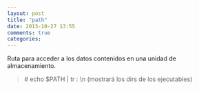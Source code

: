 ```yaml
---
layout: post
title: "path"
date: 2013-10-27 13:55
comments: true
categories: 
---
```

Ruta para acceder a los datos contenidos en una unidad de almacenamiento.

>\# echo $PATH | tr : \\n   (mostrará los dirs de los ejecutables)

